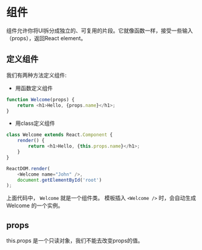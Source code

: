 # 组件
组件允许你将UI拆分成独立的、可复用的片段。它就像函数一样，接受一些输入（props），返回React element。

## 定义组件
我们有两种方法定义组件:
* 用函数定义组件
```js
function Welcome(props) {
    return <h1>Hello, {props.name}</h1>;
}
```
* 用class定义组件
```js
class Welcome extends React.Component {
    render() {
        return <h1>Hello, {this.props.name}</h1>;
    }
}
```
```js
ReactDOM.render(
    <Welcome name="John" />,
    document.getElementById('root')
);
```
上面代码中， `Welcome` 就是一个组件类。
模板插入 `<Welcome />` 时，会自动生成 Welcome 的一个实例。

## props
this.props 是一个只读对象，我们不能去改变props的值。

